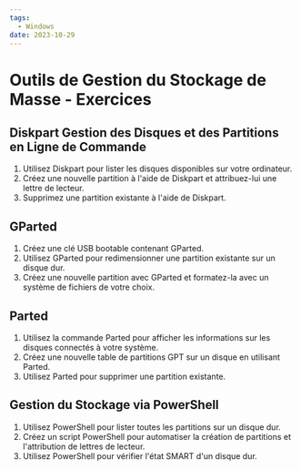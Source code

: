 ```yaml
---
tags:
  - Windows
date: 2023-10-29
---
```


# Outils de Gestion du Stockage de Masse - Exercices

## Diskpart Gestion des Disques et des Partitions en Ligne de Commande
1. Utilisez Diskpart pour lister les disques disponibles sur votre ordinateur.
2. Créez une nouvelle partition à l'aide de Diskpart et attribuez-lui une lettre de lecteur.
3. Supprimez une partition existante à l'aide de Diskpart.

## GParted
1. Créez une clé USB bootable contenant GParted.
2. Utilisez GParted pour redimensionner une partition existante sur un disque dur.
3. Créez une nouvelle partition avec GParted et formatez-la avec un système de fichiers de votre choix.

## Parted
1. Utilisez la commande Parted pour afficher les informations sur les disques connectés à votre système.
2. Créez une nouvelle table de partitions GPT sur un disque en utilisant Parted.
3. Utilisez Parted pour supprimer une partition existante.

## Gestion du Stockage via PowerShell
1. Utilisez PowerShell pour lister toutes les partitions sur un disque dur.
2. Créez un script PowerShell pour automatiser la création de partitions et l'attribution de lettres de lecteur.
3. Utilisez PowerShell pour vérifier l'état SMART d'un disque dur.

